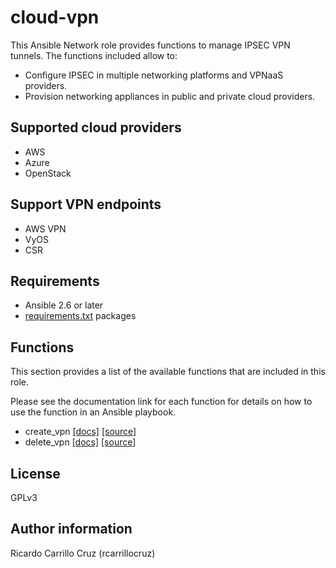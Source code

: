 cloud-vpn
=========

This Ansible Network role provides functions to manage IPSEC VPN tunnels.
The functions included allow to:
* Configure IPSEC in multiple networking platforms and VPNaaS providers.
* Provision networking appliances in public and private
  cloud providers.

## Supported cloud providers

* AWS
* Azure
* OpenStack

## Support VPN endpoints

* AWS VPN
* VyOS
* CSR

## Requirements

* Ansible 2.6 or later
* [requirements.txt](requirements.txt) packages

## Functions

This section provides a list of the available functions that are included
in this role.

Please see the documentation link for each function for details on how to use
the function in an Ansible playbook.

* create_vpn [[docs]](docs/create_vpn.md) [[source]](tasks/create_vpn.yaml)
* delete_vpn [[docs]](docs/delete_vpn.md) [[source]](tasks/delete_vpn.yaml)

## License

GPLv3

## Author information

Ricardo Carrillo Cruz (rcarrillocruz)
